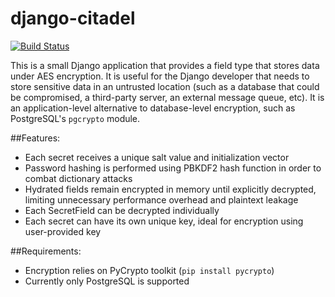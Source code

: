 django-citadel
==============
[![Build Status](https://travis-ci.org/mypetyak/django-citadel.svg?branch=master)](https://travis-ci.org/mypetyak/django-citadel)

This is a small Django application that provides a field type that stores data under AES encryption. It is useful
for the Django developer that needs to store sensitive data in an untrusted location (such as a database that could
be compromised, a third-party server, an external message queue, etc). It is an application-level alternative to
database-level encryption, such as PostgreSQL's `pgcrypto` module.

##Features:
- Each secret receives a unique salt value and initialization vector
- Password hashing is performed using PBKDF2 hash function in order to combat dictionary attacks
- Hydrated fields remain encrypted in memory until explicitly decrypted, limiting unnecessary performance
overhead and plaintext leakage
- Each SecretField can be decrypted individually
- Each secret can have its own unique key, ideal for encryption using user-provided key

##Requirements:
- Encryption relies on PyCrypto toolkit (`pip install pycrypto`)
- Currently only PostgreSQL is supported

